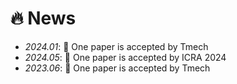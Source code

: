 # 🔥 News
- *2024.01*: 🎉 One paper is accepted by Tmech
- *2024.05*: 🎉 One paper is accepted by ICRA 2024
- *2023.06*: 🎉 One paper is accepted by Tmech
